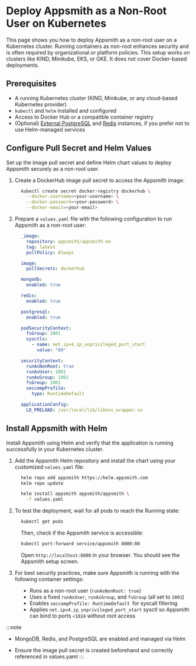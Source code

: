 # Deploy Appsmith as a Non-Root User on Kubernetes

This page shows you how to deploy Appsmith as a non-root user on a Kubernetes cluster. Running containers as non-root enhances security and is often required by organizational or platform policies. This setup works on clusters like KIND, Minikube, EKS, or GKE. It does not cover Docker-based deployments.

## Prerequisites

- A running Kubernetes cluster (KIND, Minikube, or any cloud-based Kubernetes provider)
- `kubectl` and `helm` installed and configured
- Access to Docker Hub or a compatible container registry
- (Optional) [External PostgreSQL](/getting-started/setup/instance-configuration/external-postgresql-rds) and [Redis](/getting-started/setup/instance-configuration/external-redis) instances, if you prefer not to use Helm-managed services

## Configure Pull Secret and Helm Values

Set up the image pull secret and define Helm chart values to deploy Appsmith securely as a non-root user.


1. Create a DockerHub image pull secret to access the Appsmith image:

<dd>

```bash
kubectl create secret docker-registry dockerhub \
  --docker-username=<your-username> \
  --docker-password=<your-password> \
  --docker-email=<your-email>
```

</dd>

2. Prepare a `values.yaml` file with the following configuration to run Appsmith as a non-root user:

<dd>

```yaml
_image:
  repository: appsmith/appsmith-ee
  tag: latest
  pullPolicy: Always

image:
  pullSecrets: dockerhub

mongodb:
  enabled: true

redis:
  enabled: true

postgresql:
  enabled: true

podSecurityContext:
  fsGroup: 1001
  sysctls:
    - name: net.ipv4.ip_unprivileged_port_start
      value: "80"

securityContext:
  runAsNonRoot: true
  runAsUser: 1001
  runAsGroup: 1001
  fsGroup: 1001
  seccompProfile:
    type: RuntimeDefault

applicationConfig:
  LD_PRELOAD: /usr/local/lib/libnss_wrapper.so
```

</dd>

## Install Appsmith with Helm

Install Appsmith using Helm and verify that the application is running successfully in your Kubernetes cluster.

1. Add the Appsmith Helm repository and install the chart using your customized `values.yaml` file:

<dd>

```bash
helm repo add appsmith https://helm.appsmith.com
helm repo update

helm install appsmith appsmith/appsmith \
  -f values.yaml
```

</dd>

2. To test the deployment, wait for all pods to reach the Running state:

<dd>

```bash
kubectl get pods
```

Then, check if the Appsmith service is accessible:

```bash
kubectl port-forward service/appsmith 8080:80
```

Open `http://localhost:8080` in your browser. You should see the Appsmith setup screen.

</dd>

3. For best security practices, make sure Appsmith is running with the following container settings:

<dd>

- Runs as a non-root user (`runAsNonRoot: true`)
- Uses a fixed `runAsUser`, `runAsGroup`, and `fsGroup` (all set to `1001`)
- Enables `seccompProfile: RuntimeDefault `for syscall filtering
- Applies `net.ipv4.ip_unprivileged_port_start` sysctl so Appsmith can bind to ports `<1024` without root access



</dd>


:::note
- MongoDB, Redis, and PostgreSQL are enabled and managed via Helm

- Ensure the image pull secret is created beforehand and correctly referenced in values.yaml
:::